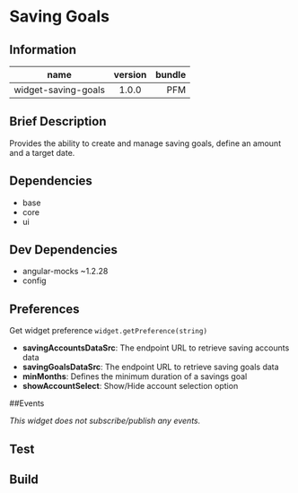 # Saving Goals

## Information

| name                  | version           | bundle           |
| ----------------------|:-----------------:| ----------------:|
| widget-saving-goals    | 1.0.0 			| PFM        |

## Brief Description

Provides the ability to create and manage saving goals, define an amount and a target date.

## Dependencies

* base
* core
* ui

## Dev Dependencies

* angular-mocks ~1.2.28
* config

## Preferences

Get widget preference `widget.getPreference(string)`

* **savingAccountsDataSrc**: The endpoint URL to retrieve saving accounts data
* **savingGoalsDataSrc**: The endpoint URL to retrieve saving goals data
* **minMonths**: Defines the minimum duration of a savings goal
* **showAccountSelect**: Show/Hide account selection option


##Events

_This widget does not subscribe/publish any events._

## Test

## Build

